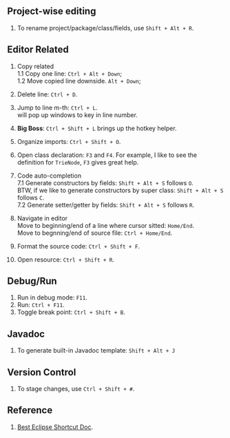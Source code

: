 ## Project-wise editing
1. To rename project/package/class/fields, use `Shift + Alt + R`.

## Editor Related 
1. Copy related  
1.1 Copy one line: `Ctrl + Alt + Down`;  
1.2 Move copied line downside. `Alt + Down`;

2. Delete line: `Ctrl + D`.   

3. Jump to line m-th: `Ctrl + L`.  
   will pop up windows to key in line number.   
   
4. **Big Boss**: `Ctrl + Shift + L` brings up the hotkey helper.  

5. Organize imports: `Ctrl + Shift + O`. 

6. Open class declaration: `F3` and `F4`. 
For example, I like to see the definition for `TrieNode`, `F3` gives great help.  

7. Code auto-completion    
7.1 Generate constructors by fields: 
`Shift + Alt + S` follows `O`.  
BTW, if we like to generate constructors by super class: 
`Shift + Alt + S` follows `C`.    
7.2 Generate setter/getter by fields: 
`Shift + Alt + S` follows `R`.  

8. Navigate in editor  
Move to beginning/end of a line where cursor sitted: `Home/End`.   
Move to begnning/end of source file: `Ctrl + Home/End`. 

9.  Format the source code: `Ctrl + Shift + F`.

10. Open resource: `Ctrl + Shift + R`.

## Debug/Run
1. Run in debug mode: `F11`.
2. Run: `Ctrl + F11`.
3. Toggle break point: `Ctrl + Shift + B`.

## Javadoc
1. To generate built-in Javadoc template: `Shift + Alt + J`

## Version Control 
1. To stage changes, use `Ctrl + Shift + #`.

## Reference
1. [Best Eclipse Shortcut Doc](https://www.shortcutworld.com/en/win/Eclipse.html).
